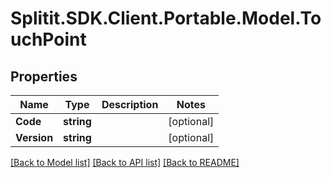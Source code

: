 # Splitit.SDK.Client.Portable.Model.TouchPoint
## Properties

Name | Type | Description | Notes
------------ | ------------- | ------------- | -------------
**Code** | **string** |  | [optional] 
**Version** | **string** |  | [optional] 

[[Back to Model list]](../README.md#documentation-for-models) [[Back to API list]](../README.md#documentation-for-api-endpoints) [[Back to README]](../README.md)

